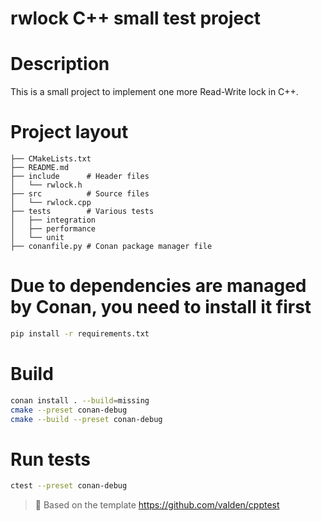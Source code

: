 rwlock C++ small test project
===============================

# Description
This is a small project to implement one more Read-Write lock in C++.

# Project layout
```
├── CMakeLists.txt
├── README.md
├── include      # Header files
│   └── rwlock.h
├── src          # Source files
│   └── rwlock.cpp
├── tests        # Various tests
│   ├── integration
│   ├── performance
│   └── unit
├── conanfile.py # Conan package manager file
```

# Due to dependencies are managed by Conan, you need to install it first
```bash
pip install -r requirements.txt
```

# Build
```bash
conan install . --build=missing
cmake --preset conan-debug
cmake --build --preset conan-debug
```

# Run tests
```bash
ctest --preset conan-debug
```


>📝
> Based on the template https://github.com/valden/cpptest

